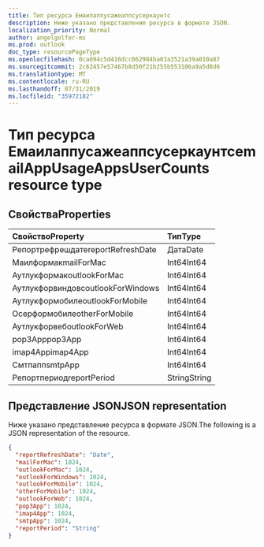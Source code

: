 ```yaml
---
title: Тип ресурса Емаилаппусажеаппсусеркаунтс
description: Ниже указано представление ресурса в формате JSON.
localization_priority: Normal
author: angelgolfer-ms
ms.prod: outlook
doc_type: resourcePageType
ms.openlocfilehash: 0ca694c5d416dcc062984ba03a3521a39a010a87
ms.sourcegitcommit: 2c62457e57467b8d50f21b255b553106a9a5d8d6
ms.translationtype: MT
ms.contentlocale: ru-RU
ms.lasthandoff: 07/31/2019
ms.locfileid: "35972182"
---
```

# <a name="emailappusageappsusercounts-resource-type"></a><span data-ttu-id="eb438-103">Тип ресурса Емаилаппусажеаппсусеркаунтс</span><span class="sxs-lookup"><span data-stu-id="eb438-103">emailAppUsageAppsUserCounts resource type</span></span>

## <a name="properties"></a><span data-ttu-id="eb438-104">Свойства</span><span class="sxs-lookup"><span data-stu-id="eb438-104">Properties</span></span>

| <span data-ttu-id="eb438-105">Свойство</span><span class="sxs-lookup"><span data-stu-id="eb438-105">Property</span></span>          | <span data-ttu-id="eb438-106">Тип</span><span class="sxs-lookup"><span data-stu-id="eb438-106">Type</span></span>   |
| :---------------- | :----- |
| <span data-ttu-id="eb438-107">Репортрефрешдате</span><span class="sxs-lookup"><span data-stu-id="eb438-107">reportRefreshDate</span></span> | <span data-ttu-id="eb438-108">Дата</span><span class="sxs-lookup"><span data-stu-id="eb438-108">Date</span></span>   |
| <span data-ttu-id="eb438-109">Маилформак</span><span class="sxs-lookup"><span data-stu-id="eb438-109">mailForMac</span></span>        | <span data-ttu-id="eb438-110">Int64</span><span class="sxs-lookup"><span data-stu-id="eb438-110">Int64</span></span>  |
| <span data-ttu-id="eb438-111">Аутлукформак</span><span class="sxs-lookup"><span data-stu-id="eb438-111">outlookForMac</span></span>     | <span data-ttu-id="eb438-112">Int64</span><span class="sxs-lookup"><span data-stu-id="eb438-112">Int64</span></span>  |
| <span data-ttu-id="eb438-113">Аутлукфорвиндовс</span><span class="sxs-lookup"><span data-stu-id="eb438-113">outlookForWindows</span></span> | <span data-ttu-id="eb438-114">Int64</span><span class="sxs-lookup"><span data-stu-id="eb438-114">Int64</span></span>  |
| <span data-ttu-id="eb438-115">Аутлукформобиле</span><span class="sxs-lookup"><span data-stu-id="eb438-115">outlookForMobile</span></span>  | <span data-ttu-id="eb438-116">Int64</span><span class="sxs-lookup"><span data-stu-id="eb438-116">Int64</span></span>  |
| <span data-ttu-id="eb438-117">Осерформобиле</span><span class="sxs-lookup"><span data-stu-id="eb438-117">otherForMobile</span></span>    | <span data-ttu-id="eb438-118">Int64</span><span class="sxs-lookup"><span data-stu-id="eb438-118">Int64</span></span>  |
| <span data-ttu-id="eb438-119">Аутлукфорвеб</span><span class="sxs-lookup"><span data-stu-id="eb438-119">outlookForWeb</span></span>     | <span data-ttu-id="eb438-120">Int64</span><span class="sxs-lookup"><span data-stu-id="eb438-120">Int64</span></span>  |
| <span data-ttu-id="eb438-121">pop3App</span><span class="sxs-lookup"><span data-stu-id="eb438-121">pop3App</span></span>           | <span data-ttu-id="eb438-122">Int64</span><span class="sxs-lookup"><span data-stu-id="eb438-122">Int64</span></span>  |
| <span data-ttu-id="eb438-123">imap4App</span><span class="sxs-lookup"><span data-stu-id="eb438-123">imap4App</span></span>          | <span data-ttu-id="eb438-124">Int64</span><span class="sxs-lookup"><span data-stu-id="eb438-124">Int64</span></span>  |
| <span data-ttu-id="eb438-125">Смтпапп</span><span class="sxs-lookup"><span data-stu-id="eb438-125">smtpApp</span></span>           | <span data-ttu-id="eb438-126">Int64</span><span class="sxs-lookup"><span data-stu-id="eb438-126">Int64</span></span>  |
| <span data-ttu-id="eb438-127">Репортпериод</span><span class="sxs-lookup"><span data-stu-id="eb438-127">reportPeriod</span></span>      | <span data-ttu-id="eb438-128">String</span><span class="sxs-lookup"><span data-stu-id="eb438-128">String</span></span> |

## <a name="json-representation"></a><span data-ttu-id="eb438-129">Представление JSON</span><span class="sxs-lookup"><span data-stu-id="eb438-129">JSON representation</span></span>

<span data-ttu-id="eb438-130">Ниже указано представление ресурса в формате JSON.</span><span class="sxs-lookup"><span data-stu-id="eb438-130">The following is a JSON representation of the resource.</span></span>

<!-- {
  "blockType": "resource",
  "@odata.type": "microsoft.graph.emailAppUsageAppsUserCounts"
} -->

```json
{
  "reportRefreshDate": "Date", 
  "mailForMac": 1024, 
  "outlookForMac": 1024, 
  "outlookForWindows": 1024, 
  "outlookForMobile": 1024, 
  "otherForMobile": 1024, 
  "outlookForWeb": 1024, 
  "pop3App": 1024, 
  "imap4App": 1024, 
  "smtpApp": 1024, 
  "reportPeriod": "String"
}
```
